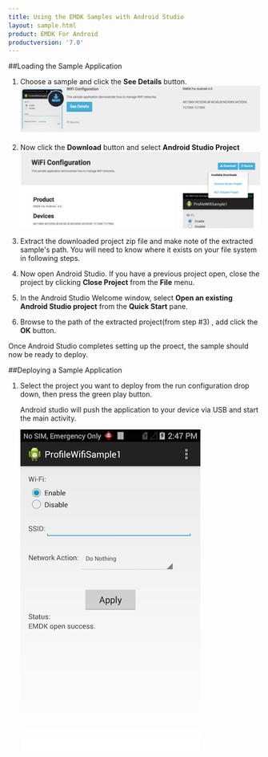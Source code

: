 ```yaml
---
title: Using the EMDK Samples with Android Studio
layout: sample.html
product: EMDK For Android
productversion: '7.0'
---
```


##Loading the Sample Application

1. Choose a sample and click the **See Details** button.
    ![img](select_a_sample.png)
2. Now click the **Download** button and select **Android Studio Project**
    ![img](download_a_sample.png)
3. Extract the downloaded project zip file and make note of the extracted sample's path. You will need to know where it exists on your file system in following steps.

4. Now open Android Studio.  If you have a previous project open, close the project by clicking **Close Project** from the **File** menu.

5. In the Android Studio Welcome window, select **Open an existing Android Studio project** from the **Quick Start** pane.

6. Browse to the path of the extracted project(from step #3) , add click the **OK** button.

Once Android Studio completes setting up the proect, the sample should now be ready to deploy.

##Deploying a Sample Application

1. Select the project you want to deploy from the run configuration drop down, then press the green play button.

    Android studio will push the application to your device via USB and start the main activity.

    ![img](profileWifiSample1.png)























